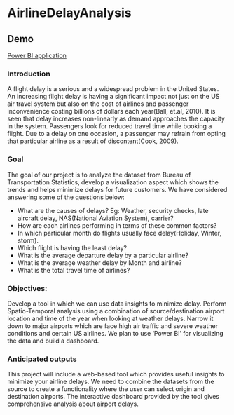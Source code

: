 # AirlineDelayAnalysis

## Demo 
[Power BI application](https://app.powerbi.com/view?r=eyJrIjoiZjUzZTY1NDYtYzEzOC00M2JmLTkxMGQtMTI3YjNhNmJiN2QxIiwidCI6ImY5ZGQ4ZjRmLTNiOGItNDc2OC1hYmE3LWJiZDM3OWUwNzM2YiIsImMiOjZ9)

### Introduction
A flight delay is a serious and a widespread problem in the United States. An increasing flight delay is having a significant impact not just on the US air travel system but also on the cost of airlines and passenger inconvenience costing billions of dollars each year(Ball, et.al, 2010). It is seen that delay increases non-linearly as demand approaches the capacity in the system. Passengers look for reduced travel time while booking a flight. Due to a delay on one occasion, a passenger may refrain from opting that particular airline as a result of discontent(Cook, 2009).

### Goal
The goal of our project is to analyze the dataset from Bureau of Transportation Statistics, develop a visualization aspect which shows the trends and helps minimize delays for future customers. We have considered answering some of the questions below:
-   What are the causes of delays? Eg: Weather, security checks, late aircraft delay, NAS(National Aviation System), carrier?
-   How are each airlines performing in terms of these common factors?
-   In which particular month do flights usually face delay(Holiday, Winter, storm).
-   Which flight is having the least delay?
-   What is the average departure delay by a particular airline?
-   What is the average weather delay by Month and airline?
-   What is the total travel time of airlines?

### Objectives:
Develop a tool in which we can use data insights to minimize delay. Perform Spatio-Temporal analysis using a combination of source/destination airport location and time of the year when looking at weather delays.
Narrow it down to major airports which are face high air traffic and severe weather conditions and certain US airlines. 
We plan to use ‘Power BI’ for visualizing the data and build a dashboard. 

### Anticipated outputs 
This project will include a web-based tool which provides useful insights to minimize your airline delays. We need to combine the datasets from the source to create a functionality where the user can select origin and destination airports. The interactive dashboard provided by the tool gives comprehensive analysis about airport delays.



